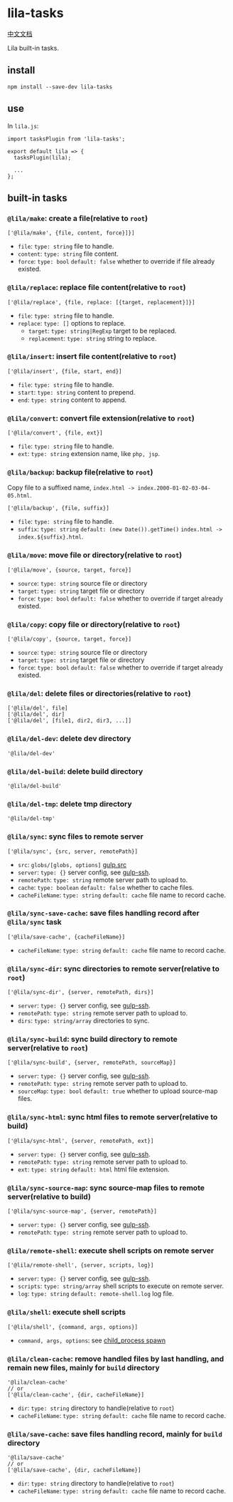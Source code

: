 # lila-tasks

[中文文档](./README.md)

Lila built-in tasks.

## install

```
npm install --save-dev lila-tasks
```

## use

In `lila.js`:

```
import tasksPlugin from 'lila-tasks';

export default lila => {
  tasksPlugin(lila);

  ...
};
```

## built-in tasks

### `@lila/make`: create a file(relative to `root`)

```
['@lila/make', {file, content, force}]}]
```

- `file`: `type: string` file to handle.
- `content`: `type: string` file content.
- `force`: `type: bool` `default: false` whether to override if file already existed.

### `@lila/replace`: replace file content(relative to `root`)

```
['@lila/replace', {file, replace: [{target, replacement}]}]
```

- `file`: `type: string` file to handle.
- `replace`: `type: []` options to replace.
  - `target`: `type: string|RegExp` target to be replaced.
  - `replacement`: `type: string` string to replace.

### `@lila/insert`: insert file content(relative to `root`)

```
['@lila/insert', {file, start, end}]
```

- `file`: `type: string` file to handle.
- `start`: `type: string` content to prepend.
- `end`: `type: string` content to append.

### `@lila/convert`: convert file extension(relative to `root`)

```
['@lila/convert', {file, ext}]
```

- `file`: `type: string` file to handle.
- `ext`: `type: string` extension name, like `php, jsp`.

### `@lila/backup`: backup file(relative to `root`)

Copy file to a suffixed name, `index.html -> index.2000-01-02-03-04-05.html`.

```
['@lila/backup', {file, suffix}]
```

- `file`: `type: string` file to handle.
- `suffix`: `type: string` `default: (new Date()).getTime()` `index.html -> index.${suffix}.html`.

### `@lila/move`: move file or directory(relative to `root`)

```
['@lila/move', {source, target, force}]
```

- `source`: `type: string` source file or directory
- `target`: `type: string` target file or directory
- `force`: `type: bool` `default: false` whether to override if target already existed.

### `@lila/copy`: copy file or directory(relative to `root`)

```
['@lila/copy', {source, target, force}]
```

- `source`: `type: string` source file or directory
- `target`: `type: string` target file or directory
- `force`: `type: bool` `default: false` whether to override if target already existed.

### `@lila/del`: delete files or directories(relative to `root`)

```
['@lila/del', file]
['@lila/del', dir]
['@lila/del', [file1, dir2, dir3, ...]]
```

### `@lila/del-dev`: delete dev directory

```
'@lila/del-dev'
```

### `@lila/del-build`: delete build directory

```
'@lila/del-build'
```

### `@lila/del-tmp`: delete tmp directory

```
'@lila/del-tmp'
```

### `@lila/sync`: sync files to remote server

```
['@lila/sync', {src, server, remotePath}]
```

- `src`: `globs/[globs, options]` [gulp.src](https://gulpjs.com/docs/en/api/src)
- `server`: `type: {}` server config, see [gulp-ssh](https://github.com/teambition/gulp-ssh).
- `remotePath`: `type: string` remote server path to upload to.
- `cache`: `type: boolean` `default: false` whether to cache files.
- `cacheFileName`: `type: string` `default: cache` file name to record cache.

### `@lila/sync-save-cache`: save files handling record after `@lila/sync` task

```
['@lila/save-cache', {cacheFileName}]
```

- `cacheFileName`: `type: string` `default: cache` file name to record cache.

### `@lila/sync-dir`: sync directories to remote server(relative to `root`)

```
['@lila/sync-dir', {server, remotePath, dirs}]
```

- `server`: `type: {}` server config, see [gulp-ssh](https://github.com/teambition/gulp-ssh).
- `remotePath`: `type: string` remote server path to upload to.
- `dirs`: `type: string/array` directories to sync.

### `@lila/sync-build`: sync build directory to remote server(relative to `root`)

```
['@lila/sync-build', {server, remotePath, sourceMap}]
```

- `server`: `type: {}` server config, see [gulp-ssh](https://github.com/teambition/gulp-ssh).
- `remotePath`: `type: string` remote server path to upload to.
- `sourceMap`: `type: bool` `default: true` whether to upload source-map files.

### `@lila/sync-html`: sync html files to remote server(relative to build)

```
['@lila/sync-html', {server, remotePath, ext}]
```

- `server`: `type: {}` server config, see [gulp-ssh](https://github.com/teambition/gulp-ssh).
- `remotePath`: `type: string` remote server path to upload to.
- `ext`: `type: string` `default: html` html file extension.

### `@lila/sync-source-map`: sync source-map files to remote server(relative to build)

```
['@lila/sync-source-map', {server, remotePath}]
```

- `server`: `type: {}` server config, see [gulp-ssh](https://github.com/teambition/gulp-ssh).
- `remotePath`: `type: string` remote server path to upload to.

### `@lila/remote-shell`: execute shell scripts on remote server

```
['@lila/remote-shell', {server, scripts, log}]
```

- `server`: `type: {}` server config, see [gulp-ssh](https://github.com/teambition/gulp-ssh).
- `scripts`: `type: string/array` shell scripts to execute on remote server.
- `log`: `type: string` `default: remote-shell.log` log file.

### `@lila/shell`: execute shell scripts

```
['@lila/shell', {command, args, options}]
```

- `command, args, options`: see [child_process spawn](https://nodejs.org/dist/latest-v10.x/docs/api/child_process.html#child_process_child_process_spawn_command_args_options)

### `@lila/clean-cache`: remove handled files by last handling, and remain new files, mainly for `build` directory

```
'@lila/clean-cache'
// or
['@lila/clean-cache', {dir, cacheFileName}]
```

- `dir`: `type: string` directory to handle(relative to `root`)
- `cacheFileName`: `type: string` `default: cache` file name to record cache.

### `@lila/save-cache`: save files handling record, mainly for `build` directory

```
'@lila/save-cache'
// or
['@lila/save-cache', {dir, cacheFileName}]
```

- `dir`: `type: string` directory to handle(relative to `root`)
- `cacheFileName`: `type: string` `default: cache` file name to record cache.
